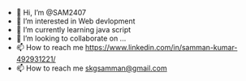 - 👋 Hi, I’m @SAM2407
- 👀 I’m interested in Web devlopment
- 🌱 I’m currently learning java script
- 💞️ I’m looking to collaborate on ...
- 📫 How to reach me https://www.linkedin.com/in/samman-kumar-492931221/
- 📫 How to reach me skgsamman@gmail.com

<!---
SAM2407/SAM2407 is a ✨ special ✨ repository because its `README.md` (this file) appears on your GitHub profile.
You can click the Preview link to take a look at your changes.
--->
